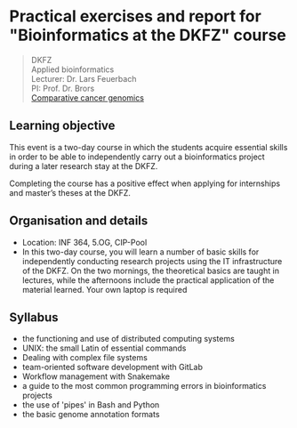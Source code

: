 # Practical exercises and report for "Bioinformatics at the DKFZ" course

> DKFZ  
> Applied bioinformatics  
> Lecturer: Dr. Lars Feuerbach  
> PI: Prof. Dr. Brors  
> [Comparative cancer genomics](https://www.dkfz.de/de/angewandte-bioinformatik/GroupsandProjects/groupsandprojects.html)

## Learning objective

This event is a two-day course in which the students acquire essential skills in order to be able to independently carry out a bioinformatics project during a later research stay at the DKFZ.

Completing the course has a positive effect when applying for internships and master’s theses at the DKFZ.


## Organisation and details

- Location: INF 364, 5.OG, CIP-Pool
- In this two-day course, you will learn a number of basic skills for independently conducting research projects using the IT infrastructure of the DKFZ. On the two mornings, the theoretical basics are taught in lectures, while the afternoons include the practical application of the material learned. Your own laptop is required

## Syllabus

- the functioning and use of distributed computing systems 
- UNIX: the small Latin of essential commands 
- Dealing with complex file systems 
- team-oriented software development with GitLab 
- Workflow management with Snakemake 
- a guide to the most common programming errors in bioinformatics projects 
- the use of 'pipes' in Bash and Python 
- the basic genome annotation formats
